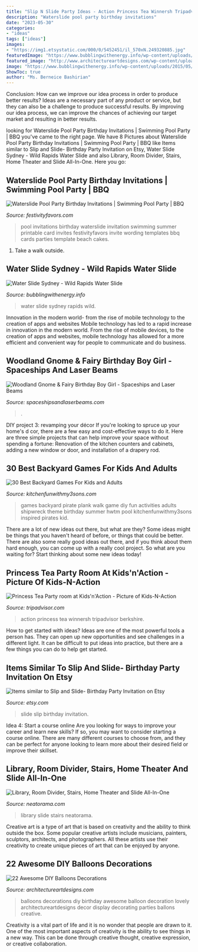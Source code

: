 ```yaml
---
title: "Slip N Slide Party Ideas - Action Princess Tea Winnersh Tripadvisor Berkshire"
description: "Waterslide pool party birthday invitations"
date: "2023-05-30"
categories:
- "ideas"
tags: ["ideas"]
images:
- "https://img1.etsystatic.com/000/0/5452451/il_570xN.249320885.jpg"
featuredImage: "https://www.bubblingwithenergy.info/wp-content/uploads/2015/05/Water-slide-Sydney-IMG_8056-Filter.jpg"
featured_image: "http://www.architectureartdesigns.com/wp-content/uploads/2014/01/560.jpg"
image: "https://www.bubblingwithenergy.info/wp-content/uploads/2015/05/Water-slide-Sydney-IMG_8056-Filter.jpg"
ShowToc: true
author: "Ms. Berneice Bashirian"
---
```



Conclusion: How can we improve our idea process in order to produce better results?
Ideas are a necessary part of any product or service, but they can also be a challenge to produce successful results. By improving our idea process, we can improve the chances of achieving our target market and resulting in better results.

	

		
looking for Waterslide Pool Party Birthday Invitations | Swimming Pool Party | BBQ you've came to the right page. We have 8 Pictures about Waterslide Pool Party Birthday Invitations | Swimming Pool Party | BBQ like Items similar to Slip and Slide- Birthday Party Invitation on Etsy, Water Slide Sydney - Wild Rapids Water Slide and also Library, Room Divider, Stairs, Home Theater and Slide All-In-One. Here you go:
		
    
## Waterslide Pool Party Birthday Invitations | Swimming Pool Party | BBQ

<img loading=lazy src="https://www.festivityfavors.com/images/large/poolpartywaterslideinvite.png" onerror="this.onerror=null;this.src='https://tse2.mm.bing.net/th?id=OIP.5S_GVWyepHmiGbYSkGDNLgHaFS&amp;pid=15.1';" alt="Waterslide Pool Party Birthday Invitations | Swimming Pool Party | BBQ">

_Source: festivityfavors.com_

>pool invitations birthday waterslide invitation swimming summer printable card invites festivityfavors invite wording templates bbq cards parties template beach cakes. 

	

1. Take a walk outside.

    
## Water Slide Sydney - Wild Rapids Water Slide

<img loading=lazy src="https://www.bubblingwithenergy.info/wp-content/uploads/2015/05/Water-slide-Sydney-IMG_8056-Filter.jpg" onerror="this.onerror=null;this.src='https://tse3.mm.bing.net/th?id=OIP.d8NcMatbVGq18ugbg-WeQQHaE8&amp;pid=15.1';" alt="Water Slide Sydney - Wild Rapids Water Slide">

_Source: bubblingwithenergy.info_

>water slide sydney rapids wild. 

	

Innovation in the modern world- from the rise of mobile technology to the creation of apps and websites
Mobile technology has led to a rapid increase in innovation in the modern world. From the rise of mobile devices, to the creation of apps and websites, mobile technology has allowed for a more efficient and convenient way for people to communicate and do business.

    
## Woodland Gnome &amp; Fairy Birthday Boy Girl - Spaceships And Laser Beams

<img loading=lazy src="https://spaceshipsandlaserbeams.com/wp-content/uploads/2015/09/gnome-garden-woodland-birthday-party-food-ideas-_0549.jpg" onerror="this.onerror=null;this.src='https://tse4.mm.bing.net/th?id=OIP._Q3VgZZoquRSaGisIxC6rwHaE6&amp;pid=15.1';" alt="Woodland Gnome &amp; Fairy Birthday Boy Girl - Spaceships and Laser Beams">

_Source: spaceshipsandlaserbeams.com_

>. 

	

DIY project 3: revamping your décor
If you're looking to spruce up your home's d cor, there are a few easy and cost-effective ways to do it. Here are three simple projects that can help improve your space without spending a fortune: Renovation of the kitchen counters and cabinets, adding a new window or door, and installation of a drapery rod.

    
## 30 Best Backyard Games For Kids And Adults

<img loading=lazy src="https://kitchenfunwithmy3sons.com/wp-content/uploads/2016/05/the-best-diy-backyard-games-and-activities-for-kids-and-adults-24.jpg" onerror="this.onerror=null;this.src='https://tse4.mm.bing.net/th?id=OIP.ae67PYL9l0ZWb34x7nA8SQHaKL&amp;pid=15.1';" alt="30 Best Backyard Games For Kids and Adults">

_Source: kitchenfunwithmy3sons.com_

>games backyard pirate plank walk game diy fun activities adults shipwreck theme birthday summer hwtm pool kitchenfunwithmy3sons inspired pirates kid. 

	

There are a lot of new ideas out there, but what are they? Some ideas might be things that you haven't heard of before, or things that could be better. There are also some really good ideas out there, and if you think about them hard enough, you can come up with a really cool project. So what are you waiting for? Start thinking about some new ideas today!

    
## Princess Tea Party Room At Kids&#039;n&#039;Action - Picture Of Kids-N-Action

<img loading=lazy src="https://media-cdn.tripadvisor.com/media/photo-s/05/a3/bf/23/kids-n-action.jpg" onerror="this.onerror=null;this.src='https://tse2.mm.bing.net/th?id=OIP.0YhvjAIyGfDv6WIwTtWfJQHaE5&amp;pid=15.1';" alt="Princess Tea Party room at Kids&#039;n&#039;Action - Picture of Kids-N-Action">

_Source: tripadvisor.com_

>action princess tea winnersh tripadvisor berkshire. 

	

How to get started with ideas?
Ideas are one of the most powerful tools a person has. They can open up new opportunities and see challenges in a different light. It can be difficult to put ideas into practice, but there are a few things you can do to help get started.

    
## Items Similar To Slip And Slide- Birthday Party Invitation On Etsy

<img loading=lazy src="https://img1.etsystatic.com/000/0/5452451/il_570xN.249320885.jpg" onerror="this.onerror=null;this.src='https://tse3.mm.bing.net/th?id=OIP.PlrOCj4hm3qlUYfYbxdmQAHaKX&amp;pid=15.1';" alt="Items similar to Slip and Slide- Birthday Party Invitation on Etsy">

_Source: etsy.com_

>slide slip birthday invitation. 

	

Idea 4: Start a course online
Are you looking for ways to improve your career and learn new skills? If so, you may want to consider starting a course online. There are many different courses to choose from, and they can be perfect for anyone looking to learn more about their desired field or improve their skillset.

    
## Library, Room Divider, Stairs, Home Theater And Slide All-In-One

<img loading=lazy src="https://static.neatorama.com/images/2013-04/library-slide.jpg" onerror="this.onerror=null;this.src='https://tse1.mm.bing.net/th?id=OIP.ar0TzYHG-aSdooPjIcv66QHaLG&amp;pid=15.1';" alt="Library, Room Divider, Stairs, Home Theater and Slide All-In-One">

_Source: neatorama.com_

>library slide stairs neatorama. 

	

Creative art is a type of art that is based on creativity and the ability to think outside the box. Some popular creative artists include musicians, painters, sculptors, architects, and photographers. All these artists use their creativity to create unique pieces of art that can be enjoyed by anyone.

    
## 22 Awesome DIY Balloons Decorations

<img loading=lazy src="http://www.architectureartdesigns.com/wp-content/uploads/2014/01/560.jpg" onerror="this.onerror=null;this.src='https://tse4.mm.bing.net/th?id=OIP.1TqiGMjB4eSchl5JwDXXQAHaLI&amp;pid=15.1';" alt="22 Awesome DIY Balloons Decorations">

_Source: architectureartdesigns.com_

>balloons decorations diy birthday awesome balloon decoration lovely architectureartdesigns decor display decorating parties ballons creative. 

	

Creativity is a vital part of life and it is no wonder that people are drawn to it. One of the most important aspects of creativity is the ability to see things in a new way. This can be done through creative thought, creative expression, or creative collaboration.

